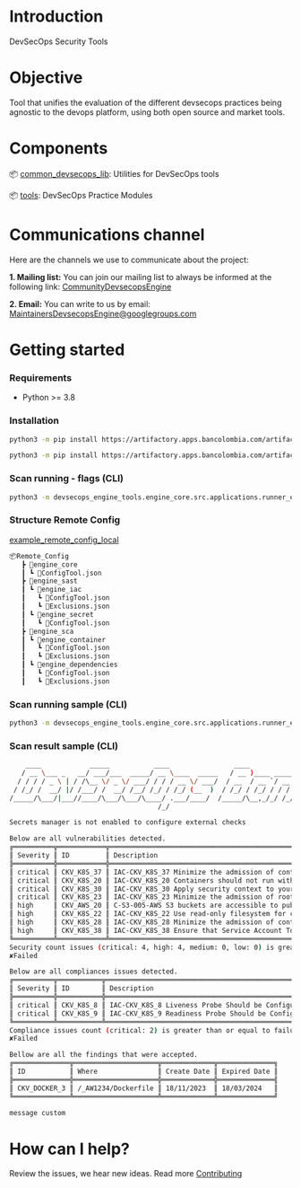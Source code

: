# Introduction

DevSecOps Security Tools

# Objective

Tool that unifies the evaluation of the different devsecops practices being agnostic to the devops platform, using both open source and market tools.

# Components


📦 [common_devsecops_lib](https://github.com/bancolombia/NU0429001_devsecops_engine/tree/trunk/common_devsecops_lib): Utilities for DevSecOps tools




📦 [tools](https://github.com/bancolombia/NU0429001_devsecops_engine/tree/trunk/tools): DevSecOps Practice Modules

# Communications channel

Here are the channels we use to communicate about the project:

**1. Mailing list:** You can join our mailing list to always be informed at the following link: [CommunityDevsecopsEngine](https://groups.google.com/g/CommunityDevsecopsEngine)

**2. Email:** You can write to us by email:  MaintainersDevsecopsEngine@googlegroups.com

# Getting started

### Requirements

- Python >= 3.8

### Installation

```bash
python3 -m pip install https://artifactory.apps.bancolombia.com/artifactory/common-pypi/devsecops_engine_utilities/{last_version}/devsecops_engine_utilities-{last_version}-py3-none-any.whl -i https://artifactory.apps.bancolombia.com/api/pypi/python-org/simple
```

```bash
python3 -m pip install https://artifactory.apps.bancolombia.com/artifactory/common-pypi/devsecops_engine_tools/{last_version}/devsecops_engine_tools-{last_version}-py3-none-any.whl -i https://artifactory.apps.bancolombia.com/api/pypi/python-org/simple
```

### Scan running - flags (CLI)

```bash
python3 -m devsecops_engine_tools.engine_core.src.applications.runner_engine_core --platform_devops ["local","devops"] --remote_config_repo ["remote_config_repo"] --tool ["engine_iac", "engine_dast", "engine_secret", "engine_dependencies", "engine_container"] --environment ["dev", "qa", "pdn"] --platform ["eks","openshift"] --use_secrets_manager ["false", "true"] --use_vulnerability_management ["false", "true"] --send_metrics ["false", "true"] --token_cmdb ["token_cmdb"] --token_vulnerability_management ["token_vulnerability_management"] --token_engine_container ["token_engine_container"] --token_engine_dependencies ["token_engine_dependencies"] 
```

### Structure Remote Config
[example_remote_config_local](https://github.com/bancolombia/NU0429001_devsecops_engine/blob/trunk/example_remote_config_local/)
```bash
📦Remote_Config
   ┣ 📂engine_core
   ┃ ┗ 📜ConfigTool.json
   ┣ 📂engine_sast
   ┃ ┗ 📂engine_iac
   ┃   ┗ 📜ConfigTool.json
   ┃   ┗ 📜Exclusions.json
   ┃ ┗ 📂engine_secret
   ┃   ┗ 📜ConfigTool.json
   ┣ 📂engine_sca
   ┃ ┗ 📂engine_container
   ┃   ┗ 📜ConfigTool.json
   ┃   ┗ 📜Exclusions.json
   ┃ ┗ 📂engine_dependencies
   ┃   ┗ 📜ConfigTool.json
   ┃   ┗ 📜Exclusions.json
```
### Scan running sample (CLI)

```bash
python3 -m devsecops_engine_tools.engine_core.src.applications.runner_engine_core --platform_devops local --remote_config_repo DevSecOps_Remote_Config --tool engine_iac --environment pdn --use_secrets_manager false --use_vulnerability_management false --send_metrics false

```
### Scan result sample (CLI)

```bash
    ____            _____           ____                ____                         __                __    _      
   / __ \___ _   __/ ___/___  _____/ __ \____  _____   / __ )____ _____  _________  / /___  ____ ___  / /_  (_)___ _
  / / / / _ \ | / /\__ \/ _ \/ ___/ / / / __ \/ ___/  / __  / __ `/ __ \/ ___/ __ \/ / __ \/ __ `__ \/ __ \/ / __ `/
 / /_/ /  __/ |/ /___/ /  __/ /__/ /_/ / /_/ (__  )  / /_/ / /_/ / / / / /__/ /_/ / / /_/ / / / / / / /_/ / / /_/ / 
/_____/\___/|___//____/\___/\___/\____/ .___/____/  /_____/\__,_/_/ /_/\___/\____/_/\____/_/ /_/ /_/_.___/_/\__,_/  
                                     /_/                                                                            

Secrets manager is not enabled to configure external checks

Below are all vulnerabilities detected.
╔══════════╦════════════╦════════════════════════════════════════════════════════════════════════════════════╦════════════════════════╗
║ Severity ║ ID         ║ Description                                                                        ║ Where                  ║
╠══════════╬════════════╬════════════════════════════════════════════════════════════════════════════════════╬════════════════════════╣
║ critical ║ CKV_K8S_37 ║ IAC-CKV_K8S_37 Minimize the admission of containers with capabilities assigned     ║ /_AW1234/app.yaml      ║
║ critical ║ CKV_K8S_20 ║ IAC-CKV_K8S_20 Containers should not run with allowPrivilegeEscalation             ║ /_AW1234/app.yaml      ║
║ critical ║ CKV_K8S_30 ║ IAC-CKV_K8S_30 Apply security context to your containers                           ║ /_AW1234/app.yaml      ║
║ critical ║ CKV_K8S_23 ║ IAC-CKV_K8S_23 Minimize the admission of root containers                           ║ /_AW1234/app.yaml      ║
║ high     ║ CKV_AWS_20 ║ C-S3-005-AWS S3 buckets are accessible to public                                   ║ /_AW1234/template.yaml ║
║ high     ║ CKV_K8S_22 ║ IAC-CKV_K8S_22 Use read-only filesystem for containers where possible              ║ /_AW1234/app.yaml      ║
║ high     ║ CKV_K8S_28 ║ IAC-CKV_K8S_28 Minimize the admission of containers with the NET_RAW capability    ║ /_AW1234/app.yaml      ║
║ high     ║ CKV_K8S_38 ║ IAC-CKV_K8S_38 Ensure that Service Account Tokens are only mounted where necessary ║ /_AW1234/app.yaml      ║
╚══════════╩════════════╩════════════════════════════════════════════════════════════════════════════════════╩════════════════════════╝
Security count issues (critical: 4, high: 4, medium: 0, low: 0) is greater than or equal to failure criteria (critical: 1, high: 8, medium: 10, low:15, operator: or)
✘Failed

Below are all compliances issues detected.
╔══════════╦═══════════╦════════════════════════════════════════════════════╦═══════════════════╗
║ Severity ║ ID        ║ Description                                        ║ Where             ║
╠══════════╬═══════════╬════════════════════════════════════════════════════╬═══════════════════╣
║ critical ║ CKV_K8S_8 ║ IAC-CKV_K8S_8 Liveness Probe Should be Configured  ║ /_AW1234/app.yaml ║
║ critical ║ CKV_K8S_9 ║ IAC-CKV_K8S_9 Readiness Probe Should be Configured ║ /_AW1234/app.yaml ║
╚══════════╩═══════════╩════════════════════════════════════════════════════╩═══════════════════╝
Compliance issues count (critical: 2) is greater than or equal to failure criteria (critical: 1)
✘Failed

Bellow are all the findings that were accepted.
╔══════════════╦═════════════════════╦═════════════╦══════════════╗
║ ID           ║ Where               ║ Create Date ║ Expired Date ║
╠══════════════╬═════════════════════╬═════════════╬══════════════╣
║ CKV_DOCKER_3 ║ /_AW1234/Dockerfile ║ 18/11/2023  ║ 18/03/2024   ║
╚══════════════╩═════════════════════╩═════════════╩══════════════╝

message custom
```

# How can I help?

Review the issues, we hear new ideas. Read more [Contributing](https://github.com/bancolombia/NU0429001_devsecops_engine/blob/trunk/docs/CONTRIBUTING.md)





